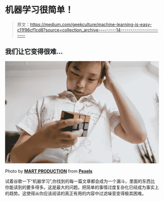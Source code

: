 # 机器学习很简单！

> 原文：<https://medium.com/geekculture/machine-learning-is-easy-c11f96cf1cd8?source=collection_archive---------14----------------------->

## 我们让它变得很难…

![](img/37f3f119f3358bb8c4a68854e8a443f8.png)

Photo by [**MART PRODUCTION**](https://www.pexels.com/@mart-production?utm_content=attributionCopyText&utm_medium=referral&utm_source=pexels) from [**Pexels**](https://www.pexels.com/photo/boy-holding-a-rubik-s-cube-8471797/?utm_content=attributionCopyText&utm_medium=referral&utm_source=pexels)

试着谷歌一下“机器学习”,你找到的每一篇文章都会成为一个漏斗，里面的东西比你能读到的要多得多。这是最大的问题。把简单的事情过度复杂化已经成为事实上的趋势。这使得从你应该阅读的真正有用的内容中过滤噪音变得极其困难。
